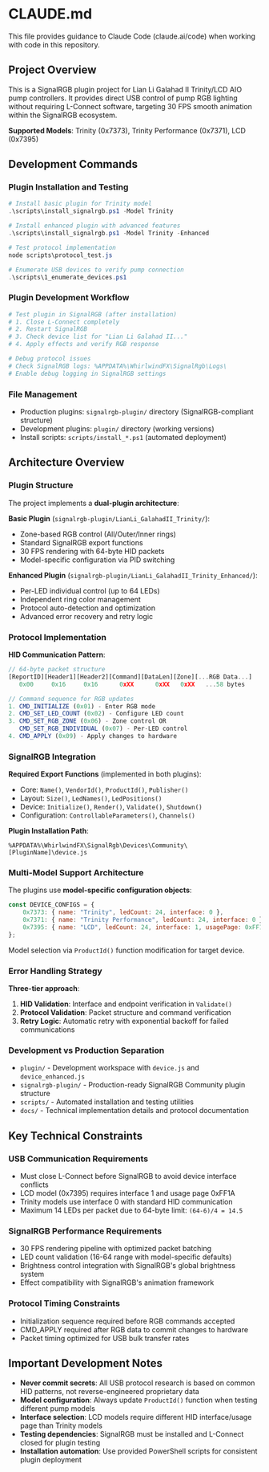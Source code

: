 # CLAUDE.md

This file provides guidance to Claude Code (claude.ai/code) when working with code in this repository.

## Project Overview

This is a SignalRGB plugin project for Lian Li Galahad II Trinity/LCD AIO pump controllers. It provides direct USB control of pump RGB lighting without requiring L-Connect software, targeting 30 FPS smooth animation within the SignalRGB ecosystem.

**Supported Models**: Trinity (0x7373), Trinity Performance (0x7371), LCD (0x7395)

## Development Commands

### Plugin Installation and Testing
```powershell
# Install basic plugin for Trinity model
.\scripts\install_signalrgb.ps1 -Model Trinity

# Install enhanced plugin with advanced features  
.\scripts\install_signalrgb.ps1 -Model Trinity -Enhanced

# Test protocol implementation
node scripts\protocol_test.js

# Enumerate USB devices to verify pump connection
.\scripts\1_enumerate_devices.ps1
```

### Plugin Development Workflow
```bash
# Test plugin in SignalRGB (after installation)
# 1. Close L-Connect completely
# 2. Restart SignalRGB
# 3. Check device list for "Lian Li Galahad II..."
# 4. Apply effects and verify RGB response

# Debug protocol issues
# Check SignalRGB logs: %APPDATA%\WhirlwindFX\SignalRgb\Logs\
# Enable debug logging in SignalRGB settings
```

### File Management
- Production plugins: `signalrgb-plugin/` directory (SignalRGB-compliant structure)
- Development plugins: `plugin/` directory (working versions)
- Install scripts: `scripts/install_*.ps1` (automated deployment)

## Architecture Overview

### Plugin Structure
The project implements a **dual-plugin architecture**:

**Basic Plugin** (`signalrgb-plugin/LianLi_GalahadII_Trinity/`):
- Zone-based RGB control (All/Outer/Inner rings)
- Standard SignalRGB export functions
- 30 FPS rendering with 64-byte HID packets
- Model-specific configuration via PID switching

**Enhanced Plugin** (`signalrgb-plugin/LianLi_GalahadII_Trinity_Enhanced/`):
- Per-LED individual control (up to 64 LEDs)
- Independent ring color management
- Protocol auto-detection and optimization
- Advanced error recovery and retry logic

### Protocol Implementation
**HID Communication Pattern**:
```javascript
// 64-byte packet structure
[ReportID][Header1][Header2][Command][DataLen][Zone][...RGB Data...]
   0x00     0x16     0x16      0xXX      0xXX   0xXX   ...58 bytes

// Command sequence for RGB updates
1. CMD_INITIALIZE (0x01) - Enter RGB mode
2. CMD_SET_LED_COUNT (0x02) - Configure LED count
3. CMD_SET_RGB_ZONE (0x06) - Zone control OR
   CMD_SET_RGB_INDIVIDUAL (0x07) - Per-LED control
4. CMD_APPLY (0x09) - Apply changes to hardware
```

### SignalRGB Integration
**Required Export Functions** (implemented in both plugins):
- Core: `Name()`, `VendorId()`, `ProductId()`, `Publisher()`
- Layout: `Size()`, `LedNames()`, `LedPositions()` 
- Device: `Initialize()`, `Render()`, `Validate()`, `Shutdown()`
- Configuration: `ControllableParameters()`, `Channels()`

**Plugin Installation Path**:
```
%APPDATA%\WhirlwindFX\SignalRgb\Devices\Community\[PluginName]\device.js
```

### Multi-Model Support Architecture
The plugins use **model-specific configuration objects**:
```javascript
const DEVICE_CONFIGS = {
    0x7373: { name: "Trinity", ledCount: 24, interface: 0 },
    0x7371: { name: "Trinity Performance", ledCount: 24, interface: 0 },  
    0x7395: { name: "LCD", ledCount: 24, interface: 1, usagePage: 0xFF1A }
};
```

Model selection via `ProductId()` function modification for target device.

### Error Handling Strategy
**Three-tier approach**:
1. **HID Validation**: Interface and endpoint verification in `Validate()`
2. **Protocol Validation**: Packet structure and command verification
3. **Retry Logic**: Automatic retry with exponential backoff for failed communications

### Development vs Production Separation
- `plugin/` - Development workspace with `device.js` and `device_enhanced.js`
- `signalrgb-plugin/` - Production-ready SignalRGB Community plugin structure
- `scripts/` - Automated installation and testing utilities
- `docs/` - Technical implementation details and protocol documentation

## Key Technical Constraints

### USB Communication Requirements
- Must close L-Connect before SignalRGB to avoid device interface conflicts
- LCD model (0x7395) requires interface 1 and usage page 0xFF1A
- Trinity models use interface 0 with standard HID communication
- Maximum 14 LEDs per packet due to 64-byte limit: `(64-6)/4 = 14.5`

### SignalRGB Performance Requirements  
- 30 FPS rendering pipeline with optimized packet batching
- LED count validation (16-64 range with model-specific defaults)
- Brightness control integration with SignalRGB's global brightness system
- Effect compatibility with SignalRGB's animation framework

### Protocol Timing Constraints
- Initialization sequence required before RGB commands accepted
- CMD_APPLY required after RGB data to commit changes to hardware
- Packet timing optimized for USB bulk transfer rates

## Important Development Notes

- **Never commit secrets**: All USB protocol research is based on common HID patterns, not reverse-engineered proprietary data
- **Model configuration**: Always update `ProductId()` function when testing different pump models
- **Interface selection**: LCD models require different HID interface/usage page than Trinity models
- **Testing dependencies**: SignalRGB must be installed and L-Connect closed for plugin testing
- **Installation automation**: Use provided PowerShell scripts for consistent plugin deployment